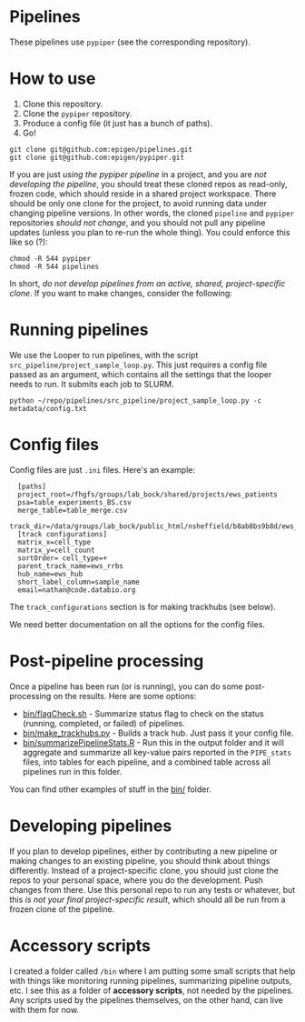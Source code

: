 # Pipelines

These pipelines use `pypiper` (see the corresponding repository).

# How to use

1. Clone this repository.
2. Clone the `pypiper` repository.
3. Produce a config file (it just has a bunch of paths).
4. Go!
```
git clone git@github.com:epigen/pipelines.git
git clone git@github.com:epigen/pypiper.git
```

If you are just _using the pypiper pipeline_ in a project, and you are _not developing the pipeline_, you should treat these cloned repos as read-only, frozen code, which should reside in a shared project workspace. There should be only one clone for the project, to avoid running data under changing pipeline versions. In other words, the cloned `pipeline` and `pypiper` repositories *should not change*, and you should not pull any pipeline updates (unless you plan to re-run the whole thing). You could enforce this like so (?):

```
chmod -R 544 pypiper
chmod -R 544 pipelines
```

In short, *do not develop pipelines from an active, shared, project-specific clone*. If you want to make changes, consider the following:

# Running pipelines

We use the Looper to run pipelines, with the script `src_pipeline/project_sample_loop.py`. This just requires a config file passed as an argument, which contains all the settings that the looper needs to run. It submits each job to SLURM.

`python ~/repo/pipelines/src_pipeline/project_sample_loop.py -c metadata/config.txt`

# Config files

Config files are just `.ini` files. Here's an example:

```
  [paths]
  project_root=/fhgfs/groups/lab_bock/shared/projects/ews_patients
  psa=table_experiments_BS.csv
  merge_table=table_merge.csv
  track_dir=/data/groups/lab_bock/public_html/nsheffield/b8ab8bs9b8d/ews_rrbs/
  [track configurations]
  matrix_x=cell_type
  matrix_y=cell_count
  sortOrder= cell_type=+
  parent_track_name=ews_rrbs
  hub_name=ews_hub
  short_label_column=sample_name
  email=nathan@code.databio.org
```

The `track_configurations` section is for making trackhubs (see below).


We need better documentation on all the options for the config files.

# Post-pipeline processing

Once a pipeline has been run (or is running), you can do some post-processing on the results. Here are some options:

* [bin/flagCheck.sh](bin/flagCheck.sh) - Summarize status flag to check on the status (running, completed, or failed) of pipelines.
* [bin/make_trackhubs.py](bin/make_trackhubs.py) - Builds a track hub. Just pass it your config file.
* [bin/summarizePipelineStats.R](bin/summarizePipelineStats.R) - Run this in the output folder and it will aggregate and summarize all key-value pairs reported in the `PIPE_stats` files, into tables for each pipeline, and a combined table across all pipelines run in this folder.

You can find other examples of stuff in the [bin/](bin/) folder.


# Developing pipelines

If you plan to develop pipelines, either by contributing a new pipeline or making changes to an existing pipeline, you should think about things differently. Instead of a project-specific clone, you should just clone the repos to your personal space, where you do the development. Push changes from there. Use this personal repo to run any tests or whatever, but this _is not your final project-specific result_, which should all be run from a frozen clone of the pipeline.


# Accessory scripts

I created a folder called `/bin` where I am putting some small scripts that help with things like monitoring running pipelines, summarizing pipeline outputs, etc. I see this as a folder of __accessory scripts__, not needed by the pipelines. Any scripts used by the pipelines themselves, on the other hand, can live with them for now.
